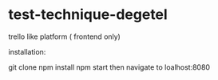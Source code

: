 # test-technique-degetel
trello like platform ( frontend only)

installation:

git clone
npm install
npm start
then navigate to loalhost:8080
